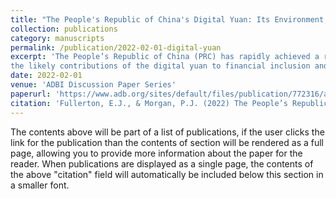 ```yaml
---
title: "The People's Republic of China's Digital Yuan: Its Environment, Design, and Implications"
collection: publications
category: manuscripts
permalink: /publication/2022-02-01-digital-yuan
excerpt: 'The People’s Republic of China (PRC) has rapidly achieved a relatively high degree of financial inclusion (access of individuals to financial products and services) as a result of the development of various large-scale financial platforms using financial technology (fintech) to reduce the cost of providing financial services. Most notable are the two companies Ant Group and Tencent, which started in digital payments but have branched out into other bank-like services, such as investment products and loans. At the same time, the People’s Bank of China (PBC) has been developing a central bank digital currency (CBDC), specifically the digital yuan. The digital yuan has a link to the legacy yuan in value terms but could act for retail digital transactions in a centralized payment system. This paper examines
the likely contributions of the digital yuan to financial inclusion and financial stability in the PRC and includes the following: A description of the current state of digital payments in the PRC, including the role of non-banking platforms, such as Ant Group’s Alipay and Tencent’s WeChat Pay, as well as that of commercial banks. A description of the current state of digital finance in the PRC. A description of the current state of financial inclusion in the PRC. A description of the PBC’s digital yuan project, including the modalities available to retail users (individuals and firms), the mechanisms (such as bank intermediaries) that can make the digital yuan available to such users, and the settlement processes. An analysis of the expected contribution of the PBC’s digital yuan to financial stability, taking into account the possible effects of the introduction of the digital yuan on the assets and liabilities of commercial banks and on private borrowing behavior as well as the possible impacts on non-bank firms, such as Ant Group and Tencent. An analysis of the expected contribution of the PBC’s digital yuan to financial inclusion, taking into account the expected value contributions of the digital yuan to retail users beyond what they obtain from the current system'
date: 2022-02-01
venue: 'ADBI Discussion Paper Series'
paperurl: 'https://www.adb.org/sites/default/files/publication/772316/adb-wp1306.pdf'
citation: 'Fullerton, E.J., & Morgan, P.J. (2022) The People’s Republic of China’s Digital Yuan: Its Environment, Design, and Implications. ADBI Discussion Paper 1306. Tokyo: Asian Development Bank Institute. https://dx.doi.org/10.2139/ssrn.4204153'
---
```

The contents above will be part of a list of publications, if the user clicks the link for the publication than the contents of section will be rendered as a full page, allowing you to provide more information about the paper for the reader. When publications are displayed as a single page, the contents of the above "citation" field will automatically be included below this section in a smaller font.
